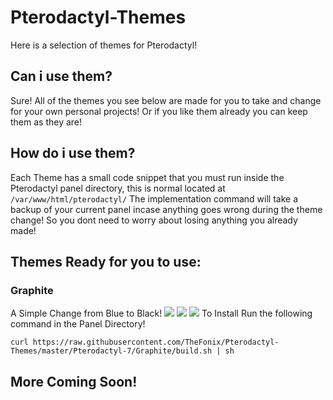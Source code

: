 # Pterodactyl-Themes
Here is a selection of themes for Pterodactyl!

## Can i use them?
Sure! All of the themes you see below are made for you to take and change for your own personal projects! Or if you like them already you can keep them as they are!

## How do i use them?
Each Theme has a small code snippet that you must run inside the Pterodactyl panel directory, this is normal located at `/var/www/html/pterodactyl/` The implementation command will take a backup of your current panel incase anything goes wrong during the theme change! So you dont need to worry about losing anything you already made!

## Themes Ready for you to use:
### Graphite
A Simple Change from Blue to Black!
![](https://raw.githubusercontent.com/TheFonix/Pterodactyl-Themes/master/Pterodactyl-7/Graphite/screenshots/1.png)
![](https://raw.githubusercontent.com/TheFonix/Pterodactyl-Themes/master/Pterodactyl-7/Graphite/screenshots/2.png)
![](https://raw.githubusercontent.com/TheFonix/Pterodactyl-Themes/master/Pterodactyl-7/Graphite/screenshots/3.png)
To Install Run the following command in the Panel Directory! 
```
curl https://raw.githubusercontent.com/TheFonix/Pterodactyl-Themes/master/Pterodactyl-7/Graphite/build.sh | sh
```
## More Coming Soon!

